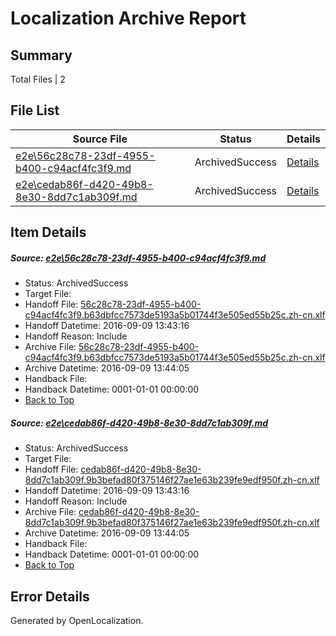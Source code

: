 # <a name='report-top'></a> Localization Archive Report

## Summary
 Total Files | 2

## File List
 Source File | Status | Details 
 ----------- | ------ | ------- 
 [e2e\56c28c78-23df-4955-b400-c94acf4fc3f9.md](https://github.com/OpenLocalizationTestOrg/ol-test0/blob/b07924d3f502c26e204e08392fd18eaea8d9d263/e2e/56c28c78-23df-4955-b400-c94acf4fc3f9.md) | ArchivedSuccess | [Details](#057f11ac90b37b36fc2bbcb60b8049f2200084f14)
 [e2e\cedab86f-d420-49b8-8e30-8dd7c1ab309f.md](https://github.com/OpenLocalizationTestOrg/ol-test0/blob/b07924d3f502c26e204e08392fd18eaea8d9d263/e2e/cedab86f-d420-49b8-8e30-8dd7c1ab309f.md) | ArchivedSuccess | [Details](#8d3138431bedfd85bd50c0013c0518c490bb36bf10)

## Item Details
##### <a name='057f11ac90b37b36fc2bbcb60b8049f2200084f14'></a> Source: [e2e\56c28c78-23df-4955-b400-c94acf4fc3f9.md](https://github.com/OpenLocalizationTestOrg/ol-test0/blob/b07924d3f502c26e204e08392fd18eaea8d9d263/e2e/56c28c78-23df-4955-b400-c94acf4fc3f9.md)
* Status: ArchivedSuccess
* Target File: 
* Handoff File: [56c28c78-23df-4955-b400-c94acf4fc3f9.b63dbfcc7573de5193a5b01744f3e505ed55b25c.zh-cn.xlf](https://github.com/OpenLocalizationTestOrg/ol-test0-handoff/blob/60da99590dc58cb6083ede93b5d5613c40bf1c4e/ol-handoff/OpenLocalizationTestOrg/ol-test0-zhcn/yuwzho/56c28c78-23df-4955-b400-c94acf4fc3f9.b63dbfcc7573de5193a5b01744f3e505ed55b25c.zh-cn.xlf)
* Handoff Datetime: 2016-09-09 13:43:16
* Handoff Reason: Include
* Archive File: [56c28c78-23df-4955-b400-c94acf4fc3f9.b63dbfcc7573de5193a5b01744f3e505ed55b25c.zh-cn.xlf](https://github.com/OpenLocalizationTestOrg/ol-test0-handoff/blob/2a2606114e529fe6e90c4dd582c8f1e894dffa8f/ol-archive/OpenLocalizationTestOrg/ol-test0-zhcn/yuwzho/56c28c78-23df-4955-b400-c94acf4fc3f9.b63dbfcc7573de5193a5b01744f3e505ed55b25c.zh-cn.xlf)
* Archive Datetime: 2016-09-09 13:44:05
* Handback File: 
* Handback Datetime: 0001-01-01 00:00:00
* [Back to Top](#report-top)

##### <a name='8d3138431bedfd85bd50c0013c0518c490bb36bf10'></a> Source: [e2e\cedab86f-d420-49b8-8e30-8dd7c1ab309f.md](https://github.com/OpenLocalizationTestOrg/ol-test0/blob/b07924d3f502c26e204e08392fd18eaea8d9d263/e2e/cedab86f-d420-49b8-8e30-8dd7c1ab309f.md)
* Status: ArchivedSuccess
* Target File: 
* Handoff File: [cedab86f-d420-49b8-8e30-8dd7c1ab309f.9b3befad80f375146f27ae1e63b239fe9edf950f.zh-cn.xlf](https://github.com/OpenLocalizationTestOrg/ol-test0-handoff/blob/60da99590dc58cb6083ede93b5d5613c40bf1c4e/ol-handoff/OpenLocalizationTestOrg/ol-test0-zhcn/yuwzho/cedab86f-d420-49b8-8e30-8dd7c1ab309f.9b3befad80f375146f27ae1e63b239fe9edf950f.zh-cn.xlf)
* Handoff Datetime: 2016-09-09 13:43:16
* Handoff Reason: Include
* Archive File: [cedab86f-d420-49b8-8e30-8dd7c1ab309f.9b3befad80f375146f27ae1e63b239fe9edf950f.zh-cn.xlf](https://github.com/OpenLocalizationTestOrg/ol-test0-handoff/blob/2a2606114e529fe6e90c4dd582c8f1e894dffa8f/ol-archive/OpenLocalizationTestOrg/ol-test0-zhcn/yuwzho/cedab86f-d420-49b8-8e30-8dd7c1ab309f.9b3befad80f375146f27ae1e63b239fe9edf950f.zh-cn.xlf)
* Archive Datetime: 2016-09-09 13:44:05
* Handback File: 
* Handback Datetime: 0001-01-01 00:00:00
* [Back to Top](#report-top)


## Error Details

Generated by OpenLocalization.
